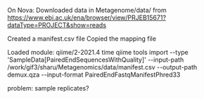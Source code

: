 
On Nova:
Downloaded data in Metagenome/data/ from https://www.ebi.ac.uk/ena/browser/view/PRJEB15671?dataType=PROJECT&show=reads

Created a manifest.csv file
Copied the mapping file

Loaded module: qiime/2-2021.4
time qiime tools import --type 'SampleData[PairedEndSequencesWithQuality]' --input-path /work/gif3/sharu/Metagenomics/data/manifest.csv --output-path demux.qza --input-format PairedEndFastqManifestPhred33

problem: sample replicates?

